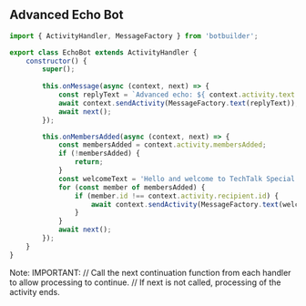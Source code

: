 ## Advanced Echo Bot

```javascript
import { ActivityHandler, MessageFactory } from 'botbuilder';

export class EchoBot extends ActivityHandler {
    constructor() {
        super();
        
        this.onMessage(async (context, next) => {
            const replyText = `Advanced echo: ${ context.activity.text }`;
            await context.sendActivity(MessageFactory.text(replyText));            
            await next();
        });

        this.onMembersAdded(async (context, next) => {
            const membersAdded = context.activity.membersAdded;
            if (!membersAdded) {
                return;
            }
            const welcomeText = 'Hello and welcome to TechTalk Special Edition!';
            for (const member of membersAdded) {
                if (member.id !== context.activity.recipient.id) {
                    await context.sendActivity(MessageFactory.text(welcomeText, welcomeText));
                }
            }
            await next();
        });
    }
}
```

Note:
IMPORTANT:
// Call the next continuation function from each handler to allow processing to continue. 
// If next is not called, processing of the activity ends.
